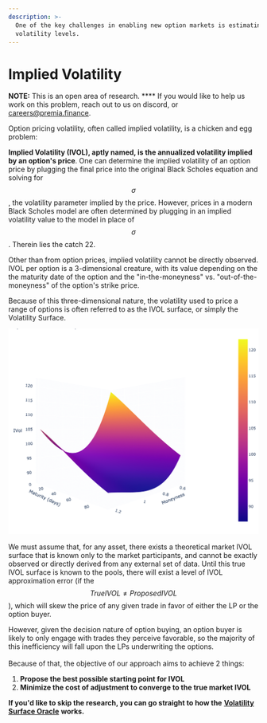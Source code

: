```yaml
---
description: >-
  One of the key challenges in enabling new option markets is estimating
  volatility levels.
---
```


# Implied Volatility

**NOTE:** This is an open area of research. **** If you would like to help us work on this problem, reach out to us on discord, or careers@premia.finance.

Option pricing volatility, often called implied volatility, is a chicken and egg problem:

**Implied Volatility (IVOL), aptly named, is the annualized volatility implied by an option's price**. One can determine the implied volatility of an option price by plugging the final price into the original Black Scholes equation and solving for $$\sigma$$, the volatility parameter implied by the price. However, prices in a modern Black Scholes model are often determined by plugging in an implied volatility value to the model in place of $$\sigma$$. Therein lies the catch 22.

Other than from option prices, implied volatility cannot be directly observed. IVOL per option is a 3-dimensional creature, with its value depending on the the maturity date of the option and the "in-the-moneyness" vs. "out-of-the-moneyness" of the option's strike price.

Because of this three-dimensional nature, the volatility used to price a range of options is often referred to as the IVOL surface, or simply the Volatility Surface.

![An example BTC Call option volatility surface from Oct, 2021](../../.gitbook/assets/transparent.png)

We must assume that, for any asset, there exists a theoretical market IVOL surface that is known only to the market participants, and cannot be exactly observed or directly derived from any external set of data. Until this true IVOL surface is known to the pools, there will exist a level of IVOL approximation error (if the $$TrueIVOL \neq ProposedIVOL$$), which will skew the price of any given trade in favor of either the LP or the option buyer.

However, given the decision nature of option buying, an option buyer is likely to only engage with trades they perceive favorable, so the majority of this inefficiency will fall upon the LPs underwriting the options.\
\
Because of that, the objective of our approach aims to achieve 2 things:

1. **Propose the best possible starting point for IVOL**
2. **Minimize the cost of adjustment to converge to the true market IVOL**

**If you'd like to skip the research, you can go straight to how the** [**Volatility Surface Oracle**](volatility-surface-oracle.md) **works.**
